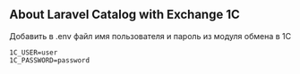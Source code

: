 ## About Laravel Catalog with Exchange 1C

Добавить в .env файл имя пользователя и пароль из модуля обмена в 1С

    1C_USER=user 
    1C_PASSWORD=password
